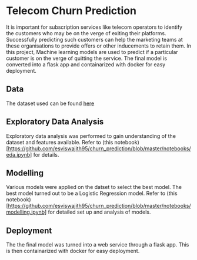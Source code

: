 # Telecom Churn Prediction

It is important for subscription services like telecom operators to identify the customers who may be on the verge of exiting their platforms.
Successfully predicting such customers can help the marketing teams at these organisations to provide offers or other inducements to retain them. In this project, Machine learning models are used to predict if a particular customer is on the verge of quitting the service. The final model is converted into a flask app and containarized with docker for easy deployment.

## Data

The dataset used can be found [here](https://www.kaggle.com/datasets/blastchar/telco-customer-churn)


## Exploratory Data Analysis

Exploratory data analysis was performed to gain understanding of the dataset and features available. Refer to (this notebook)[https://github.com/esviswajith95/churn_prediction/blob/master/notebooks/eda.ipynb] for details.

## Modelling

Various models were applied on the datset to select the best model. The best model turned out to be a Logistic Regression model. Refer to (this notebook)[https://github.com/esviswajith95/churn_prediction/blob/master/notebooks/modelling.ipynb] for detailed set up and analysis of models.

## Deployment

The the final model was turned into a web service through a flask app. This is then containarized with docker for easy deployment.

